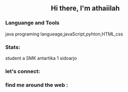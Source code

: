 <h2 align = "center">Hi there, I'm athaiilah </h2>

### Languange and Tools
<P>
java programing langueage,javaScript,pyhton,HTML,css
</p>

### Stats: 
<p>
student a SMK antartika 1 sidoarjo
</p>

### let's connect:
<p>

</p> 

### find me around the web : 
